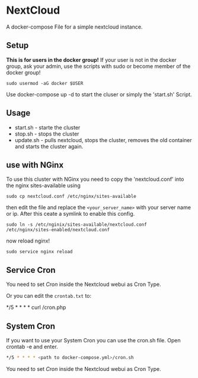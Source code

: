 # NextCloud
A docker-compose File for a simple nextcloud instance.

## Setup
**This is for users in the docker group!**
If your user is not in the docker group, ask your admin, use the scripts  with sudo or become member of the docker group!

`sudo usermod -aG docker $USER`

Use docker-compose up -d to start the cluser or simply the 'start.sh' Script.

## Usage
- start.sh  - starte the cluster
- stop.sh   - stops the cluster
- update.sh - pulls nextcloud, stops the cluster, removes the old container and starts the cluster again.

## use with NGinx
To use this cluster with NGinx you need to copy the 'nextcloud.conf' into the nginx sites-available using 

`sudo cp nextcloud.conf /etc/nginx/sites-available`

then edit the file and replace the `<your_server_name>` with your server name or ip. After this ceate a symlink to enable this config.

`sudo ln -s /etc/nginix/sites-available/nextcloud.conf /etc/nginx/sites-enabled/nextcloud.conf`

now reload nginx!

`sudo service nginx reload`

## Service Cron
You need to set _Cron_ inside the Nextcloud webui as Cron Type.

Or you can edit the `crontab.txt` to:

  */5 * * * * curl <your domain>/cron.php


## System Cron
If you want to use your System Cron you can use the cron.sh file. Open crontab -e and enter.

```bash
*/5 * * * * <path to docker-compose.yml>/cron.sh

```
You need to set _Cron_ inside the Nextcloud webui as Cron Type.
